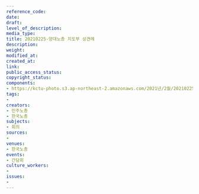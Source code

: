```yaml
---
reference_code: 
date: 
draft: 
level_of_description: 
media_type: 
title: 20210225-양대노총 지도부 상견례
description: 
weight: 
modified_at: 
created_at: 
link: 
public_access_status: 
copyright_status: 
components:
- https://kctu-photo.s3.ap-northeast-2.amazonaws.com/2021년/2월/20210225-양대노총+지도부+상견례/_5D42572.jpg
tags:
- 
creators:
- 민주노총
- 한국노총
subjects:
- 회의
sources:
- 
venues:
- 한국노총
events:
- 간담회
culture_workers:
- 
issues:
- 
---
```

